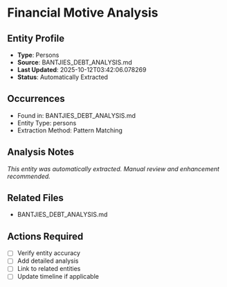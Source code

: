 # Financial Motive Analysis

## Entity Profile
- **Type**: Persons
- **Source**: BANTJIES_DEBT_ANALYSIS.md
- **Last Updated**: 2025-10-12T03:42:06.078269
- **Status**: Automatically Extracted

## Occurrences
- Found in: BANTJIES_DEBT_ANALYSIS.md
- Entity Type: persons
- Extraction Method: Pattern Matching

## Analysis Notes
*This entity was automatically extracted. Manual review and enhancement recommended.*

## Related Files
- BANTJIES_DEBT_ANALYSIS.md

## Actions Required
- [ ] Verify entity accuracy
- [ ] Add detailed analysis
- [ ] Link to related entities
- [ ] Update timeline if applicable
